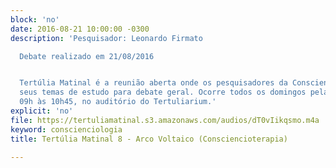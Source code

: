 ```yaml
---
block: 'no'
date: 2016-08-21 10:00:00 -0300
description: 'Pesquisador: Leonardo Firmato

  Debate realizado em 21/08/2016


  Tertúlia Matinal é a reunião aberta onde os pesquisadores da Conscienciologia apresentam
  seus temas de estudo para debate geral. Ocorre todos os domingos pela manhã, das
  09h às 10h45, no auditório do Tertuliarium.'
explicit: 'no'
file: https://tertuliamatinal.s3.amazonaws.com/audios/dT0vIikqsmo.m4a
keyword: conscienciologia
title: Tertúlia Matinal 8 - Arco Voltaico (Consciencioterapia)

---
```

